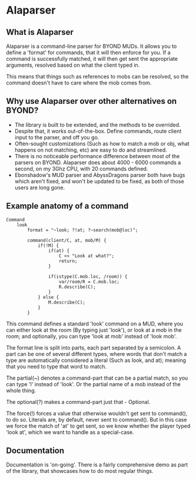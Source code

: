 Alaparser
=========

What is Alaparser
-----------------
Alaparser is a command-line parser for BYOND MUDs.
It allows you to define a 'format' for commands, that
it will then enforce for you. If a command is successfully
matched, it will then get sent the appropriate arguments, resolved
based on what the client typed in.

This means that things such as references to mobs can be resolved, so
the command doesn't have to care where the mob comes from.

Why use Alaparser over other alternatives on BYOND?
---------------------------------------------------
* The library is built to be extended, and the methods to be overrided.
* Despite that, it works out-of-the-box. Define commands, route client input to the parser,
and off you go.
* Often-sought customizations (Such as how to match a mob or obj, what happens on not matching,
etc) are easy to do and streamlined.
* There is no noticeable performance difference between most of the parsers on BYOND. Alaparser does
about 4000 - 6000 commands a second, on my 3Ghz CPU, with 20 commands defined.
* Ebonshadow's MUD parser and AbyssDragons parser both have bugs which aren't fixed, and won't be updated
to be fixed, as both of those users are long gone.

Example anatomy of a command
----------------------------
	Command
		look
			format = "~look; ?!at; ?~search(mob@loc)";

			command(client/C, at, mob/M) {
				if(!M) {
					if(at) {
						C << "Look at what?";
						return;
					}

					if(istype(C.mob.loc, /room)) {
						var/room/R = C.mob.loc;
						R.describe(C);
					}
				} else {
					M.describe(C);
				}
			}

This command defines a standard 'look' command on a MUD, where you can either look
at the room (By typing just 'look'), or look at a mob in the room; and optionally, you
can type 'look at mob' instead of 'look mob'.

The format line is split into parts, each part separated by a semicolon. A part can be one
of several different types, where words that don't match a type are automatically considered
a literal (Such as look, and at); meaning that you need to type that word to match.

The partial(~) denotes a command-part that can be a partial match, so you can type 'l' instead
of 'look'. Or the partial name of a mob instead of the whole thing.

The optional(?) makes a command-part just that - Optional.

The force(!) forces a value that otherwise wouldn't get sent to command(), to do so. Literals are, by
default, never sent to command(). But in this case we force the match of 'at' to get sent, so we know
whether the player typed 'look at', which we want to handle as a special-case.

Documentation
-------------
Documentation is 'on-going'. There is a fairly comprehensive demo as part of the library, that showcases
how to do most regular things.